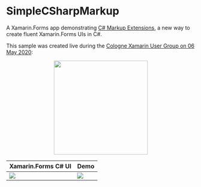 # SimpleCSharpMarkup
 A Xamarin.Forms app demonstrating [C# Markup Extensions](https://docs.microsoft.com/xamarin/xamarin-forms/user-interface/csharp-markup/?WT.mc_id=simpleCSharpMarkup-github-bramin), a new way to create fluent Xamarin.Forms UIs in C#.
 
This sample was created live during the [Cologne Xamarin User Group on 06 May 2020](https://codetraveler.io/cologne-csharp-ui/):

<p align="center">
  <a href="https://technicalvideosstorage.blob.core.windows.net/asset-8862204e-cf59-49a9-8fcc-19947a615b92/Creating%20Xamarin.Forms%20UIs%20in%20CS_1920x1080_AACAudio_835.mp4?sv=2017-04-17&sr=c&si=3c14fab8-304f-4714-b1c1-28e275842720&sig=gCuUeTCylV23htsnt94WgFeZGCdPek8ZvB5z2NTYfhs%3D&st=2020-05-06T20%3A32%3A31Z&se=2120-05-06T20%3A32%3A31Z">
    <img src="https://user-images.githubusercontent.com/13558917/81225769-a12e6b00-8f9e-11ea-8913-db43c39ddf12.png" height="250"/> 
 </a>
</p>
 
| Xamarin.Forms C# UI | Demo |
| ------------------- | ---- |
| ![](https://user-images.githubusercontent.com/13558917/81222746-a50bbe80-8f99-11ea-9501-cc794421f9c8.png) | ![](https://user-images.githubusercontent.com/13558917/81223065-3844f400-8f9a-11ea-9947-db339ba7e86d.gif) |
